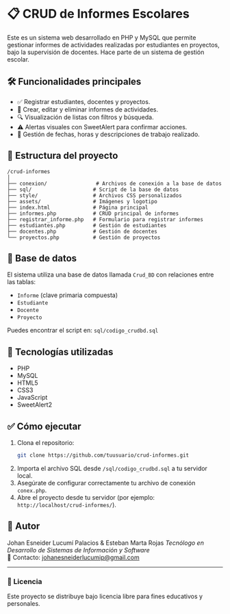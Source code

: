 # 📋 CRUD de Informes Escolares

Este es un sistema web desarrollado en PHP y MySQL que permite gestionar informes de actividades realizadas por estudiantes en proyectos, bajo la supervisión de docentes. Hace parte de un sistema de gestión escolar.

## 🛠️ Funcionalidades principales

- ✅ Registrar estudiantes, docentes y proyectos.
- 📝 Crear, editar y eliminar informes de actividades.
- 🔍 Visualización de listas con filtros y búsqueda.
- ⚠️ Alertas visuales con SweetAlert para confirmar acciones.
- 📅 Gestión de fechas, horas y descripciones de trabajo realizado.

## 📂 Estructura del proyecto

```
/crud-informes
│
├── conexion/                # Archivos de conexión a la base de datos
├── sql/                    # Script de la base de datos
├── style/                  # Archivos CSS personalizados
├── assets/                 # Imágenes y logotipo
├── index.html              # Página principal
├── informes.php            # CRUD principal de informes
├── registrar_informe.php   # Formulario para registrar informes
├── estudiantes.php         # Gestión de estudiantes
├── docentes.php            # Gestión de docentes
└── proyectos.php           # Gestión de proyectos
```

## 🧱 Base de datos

El sistema utiliza una base de datos llamada `Crud_BD` con relaciones entre las tablas:
- `Informe` (clave primaria compuesta)
- `Estudiante`
- `Docente`
- `Proyecto`

Puedes encontrar el script en: `sql/codigo_crudbd.sql`

## 🚀 Tecnologías utilizadas

- PHP
- MySQL
- HTML5
- CSS3
- JavaScript
- SweetAlert2

## ✅ Cómo ejecutar

1. Clona el repositorio:
   ```bash
   git clone https://github.com/tuusuario/crud-informes.git
   ```
2. Importa el archivo SQL desde `/sql/codigo_crudbd.sql` a tu servidor local.
3. Asegúrate de configurar correctamente tu archivo de conexión `conex.php`.
4. Abre el proyecto desde tu servidor (por ejemplo: `http://localhost/crud-informes/`).

## 🙋 Autor

Johan Esneider Lucumí Palacios & Esteban Marta Rojas
_Tecnólogo en Desarrollo de Sistemas de Información y Software_  
📧 Contacto: johanesneiderlucumip@gmail.com

---

### 💬 Licencia
Este proyecto se distribuye bajo licencia libre para fines educativos y personales.
